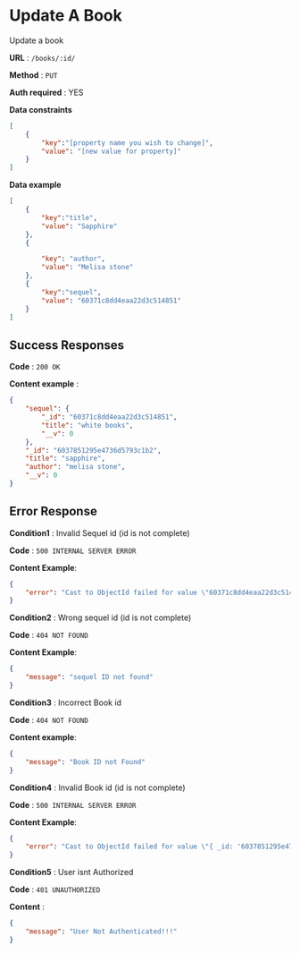 # Update A Book

Update a book

**URL** : `/books/:id/`

**Method** : `PUT`

**Auth required** : YES

**Data constraints**

```json
[
	{
		"key":"[property name you wish to change]",
		"value": "[new value for property]"
	}
]
```

**Data example**

```json
[
	{
		"key":"title",
		"value": "Sapphire"
	},
	{

		"key": "author",
		"value": "Melisa stone"
	},
	{
		"key":"sequel",
		"value": "60371c8dd4eaa22d3c514851"
	}
]
```

## Success Responses

**Code** : `200 OK`

**Content example** : 

```json
{
    "sequel": {
        "_id": "60371c8dd4eaa22d3c514851",
        "title": "white books",
        "__v": 0
    },
    "_id": "6037851295e4736d5793c1b2",
    "title": "sapphire",
    "author": "melisa stone",
    "__v": 0
}
```

## Error Response
**Condition1** : Invalid Sequel id (id is not complete)

**Code** : `500 INTERNAL SERVER ERROR`

**Content Example**:

```json
{
    "error": "Cast to ObjectId failed for value \"60371c8dd4eaa22d3c5148\" at path \"_id\" for model \"Sequel\""
}
```

**Condition2** : Wrong sequel id (id is not complete)

**Code** : `404 NOT FOUND`

**Content Example**:

```json
{
    "message": "sequel ID not found"
}
```

**Condition3** : Incorrect Book id

**Code** : `404 NOT FOUND`

**Content example**:

```json
{
    "message": "Book ID not Found"
}
```

**Condition4** : Invalid Book id (id is not complete)

**Code** : `500 INTERNAL SERVER ERROR`

**Content Example**:

```json
{
    "error": "Cast to ObjectId failed for value \"{ _id: '6037851295e4736d5793c1' }\" at path \"_id\" for model \"Book\""
}
```

**Condition5** : User isnt Authorized

**Code** : `401 UNAUTHORIZED`

**Content** : 
```json
{
    "message": "User Not Authenticated!!!"
}
```
